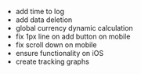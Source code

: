 - add time to log
- add data deletion
- global currency dynamic calculation
- fix 1px line on add button on mobile
- fix scroll down on mobile
- ensure functionality on iOS
- create tracking graphs